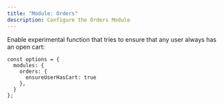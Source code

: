 ```yaml
---
title: "Module: Orders"
description: Configure the Orders Module
---
```


Enable experimental function that tries to ensure that any user always has an open cart:

```
const options = {
  modules: {
    orders: {
      ensureUserHasCart: true
    },
  }
};
```
